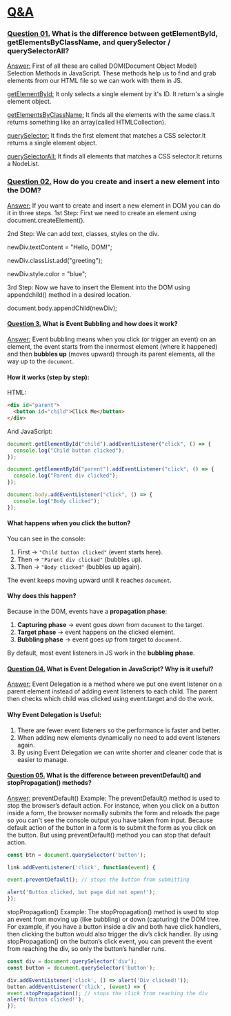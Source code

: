 # <u>Q&A</u>

### <u>Question 01.</u> What is the difference between getElementById, getElementsByClassName, and querySelector / querySelectorAll?

<u>Answer:</u> First of all these are called DOM(Document Object Model) Selection Methods in JavaScript. These methods help us to find and grab elements from our HTML file so we can work with them in JS.

<u>getElementById:</u> It only selects a single element by it's ID. It return's a single element object.

<u>getElementsByClassName:</u> It finds all the elements with the same class.It returns something like an array(called HTMLCollection).

<u>querySelector:</u> It finds the first element that matches a CSS selector.It returns a single element object.

<u>querySelectorAll:</u> It finds all elements that matches a CSS selector.It returns a NodeList.

### <u>Question 02.</u> How do you create and insert a new element into the DOM?

<u>Answer:</u> If you want to create and insert a new element in DOM you can do it in three steps.
1st Step: First we need to create an element using document.createElement().

2nd Step: We can add text, classes, styles on the div.

newDiv.textContent = "Hello, DOM!";

newDiv.classList.add("greeting");

newDiv.style.color = "blue";

3rd Step: Now we have to insert the Element into the DOM using appendchild() method in a desired location.

document.body.appendChild(newDiv);

#### <u>Question 3.</u> What is Event Bubbling and how does it work?

<u>Answer:</u> Event bubbling means when you click (or trigger an event) on an element, the event starts from the innermost element (where it happened) and then **bubbles up** (moves upward) through its parent elements, all the way up to the `document`.

#### How it works (step by step):

HTML:

```html
<div id="parent">
  <button id="child">Click Me</button>
</div>
```

And JavaScript:

```js
document.getElementById("child").addEventListener("click", () => {
  console.log("Child button clicked");
});

document.getElementById("parent").addEventListener("click", () => {
  console.log("Parent div clicked");
});

document.body.addEventListener("click", () => {
  console.log("Body clicked");
});
```

#### What happens when you click the button?

You can see in the console:

1. First → `"Child button clicked"` (event starts here).
2. Then → `"Parent div clicked"` (bubbles up).
3. Then → `"Body clicked"` (bubbles up again).

The event keeps moving upward until it reaches `document`.

#### Why does this happen?

Because in the DOM, events have a **propagation phase**:

1. **Capturing phase** → event goes _down_ from `document` to the target.
2. **Target phase** → event happens on the clicked element.
3. **Bubbling phase** → event goes _up_ from target to `document`.

By default, most event listeners in JS work in the **bubbling phase**.

#### <u>Question 04.</u> What is Event Delegation in JavaScript? Why is it useful?

<u>Answer:</u> Event Delegation is a method where we put one event listener on a parent element instead of adding event listeners to each child. The parent then checks which child was clicked using event.target and do the work.

#### Why Event Delegation is Useful:

1. There are fewer event listeners so the performance is faster and better.
2. When adding new elements dynamically no need to add event listeners again.
3. By using Event Delegation we can write shorter and cleaner code that is easier to manage.

#### <u>Question 05.</u> What is the difference between preventDefault() and stopPropagation() methods?

<u>Answer:</u> preventDefault() Example:
The preventDefault() method is used to stop the browser’s default action. For instance, when you click on a button inside a form, the browser normally submits the form and reloads the page so you can't see the console output you have taken from input. Because default action of the button in a form is to submit the form as you click on the button. But using preventDefault() method you can stop that default action.

```js
const btn = document.querySelector('button');

link.addEventListener('click', function(event) {

event.preventDefault(); // stops the button from submitting

alert('Button clicked, but page did not open!');
});
```

stopPropagation() Example:
The stopPropagation() method is used to stop an event from moving up (like bubbling) or down (capturing) the DOM tree. For example, if you have a button inside a div and both have click handlers, then clicking the button would also trigger the div’s click handler. By using stopPropagation() on the button’s click event, you can prevent the event from reaching the div, so only the button’s handler runs.

```js
const div = document.querySelector('div');
const button = document.querySelector('button');

div.addEventListener('click', () => alert('Div clicked!'));
button.addEventListener('click', (event) => {
event.stopPropagation(); // stops the click from reaching the div
alert('Button clicked!');
});
```
